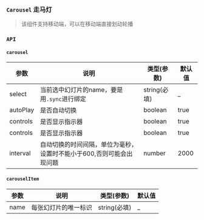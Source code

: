 ### `Carousel` 走马灯

> 该组件支持移动端，可以在移动端直接划动轮播

<ClientOnly>
<template>
  <ShowComponent label="基础">
    <template #component-body>
      <ShowComponentItem position="vertical">
        <smile-carousel :select.sync="select1">
          <smile-carousel-item
            v-for="list in carouseList"
            :name="list.name"
            :key="list.id"
          >
            <div class="demo-item">{{list.name}}</div>
          </smile-carousel-item>
        </smile-carousel>
      </ShowComponentItem>
    </template>
    <template #component-code>
    
  ```vue
  <template>
      <smile-carousel :select.sync="select1">
        <smile-carousel-item
          v-for="list in carouseList"
          :name="list.name"
          :key="list.id"
        >
          <div class="demo-item">{{list.name}}</div>
        </smile-carousel-item>
      </smile-carousel>
    </template>
  <script>
  
    export default {
      name: 'App',
      data () {
        return {
          carouseList: [
            { id: 1, name: '1' },
            { id: 2, name: '2' },
            { id: 3, name: '3' },
            { id: 4, name: '4' }
          ],
          select1: '1',
        };
      },
      mounted () {
      },
      methods: {}
    };
  </script>
  <style lang="scss" scoped>
    .app {
      .component-wrapper {
        display: flex;
        align-items: center;
        justify-content: center;
        margin: 20px;
      }
      .demo-item {
        height: 400px;
        background-color: #343a40;
        display: flex;
        align-items: center;
        justify-content: center;
        font-size: 100px;
        color: #fff;
      }
    }
  </style>
  ```
   </template>
  </ShowComponent>
  <ShowComponent label="自动播放">
    <template #component-body>
      <ShowComponentItem position="vertical">
        <smile-carousel :select.sync="select2" autoPlay>
          <smile-carousel-item
            v-for="list in carouseList"
            :name="list.name"
            :key="list.id"
          >
            <div class="demo-item">{{list.name}}</div>
          </smile-carousel-item>
        </smile-carousel>
      </ShowComponentItem>
    </template>
    <template #component-code>
    
  ```vue
  <template>
    <smile-carousel :select.sync="select2" autoPlay>
      <smile-carousel-item
        v-for="list in carouseList"
        :name="list.name"
        :key="list.id"
      >
        <div class="demo-item">{{list.name}}</div>
      </smile-carousel-item>
    </smile-carousel>
  </template>
  <script>
  
    export default {
      name: 'App',
      data () {
        return {
          carouseList: [
            { id: 1, name: '1' },
            { id: 2, name: '2' },
            { id: 3, name: '3' },
            { id: 4, name: '4' }
          ],
          select2: '1'
        };
      },
      mounted () {
      },
      methods: {}
    };
  </script>
  <style lang="scss" scoped>
    .app {
      .component-wrapper {
        display: flex;
        align-items: center;
        justify-content: center;
        margin: 20px;
      }
      .demo-item {
        height: 400px;
        background-color: #343a40;
        display: flex;
        align-items: center;
        justify-content: center;
        font-size: 100px;
        color: #fff;
      }
    }
  </style>
  ```
   </template>
  </ShowComponent>
  <ShowComponent label="隐藏底部工具条">
    <template #component-body>
      <ShowComponentItem position="vertical" :controls="false">
        <smile-carousel 
          :select.sync="select3"
          :controls="false"
          autoPlay
        >
          <smile-carousel-item
            v-for="list in carouseList"
            :name="list.name"
            :key="list.id"
          >
            <div class="demo-item">{{list.name}}</div>
          </smile-carousel-item>
        </smile-carousel>
      </ShowComponentItem>
    </template>
    <template #component-code>
    
  ```vue
  <template>
    <smile-carousel 
      :select.sync="select3"
      :controls="false"
      autoPlay
    >
      <smile-carousel-item
        v-for="list in carouseList"
        :name="list.name"
        :key="list.id"
      >
        <div class="demo-item">{{list.name}}</div>
      </smile-carousel-item>
    </smile-carousel>
  </template>
  <script>
  
    export default {
      name: 'App',
      data () {
        return {
          carouseList: [
            { id: 1, name: '1' },
            { id: 2, name: '2' },
            { id: 3, name: '3' },
            { id: 4, name: '4' }
          ],
          select3: '1'
        };
      },
      mounted () {
      },
      methods: {}
    };
  </script>
  <style lang="scss" scoped>
    .app {
      .component-wrapper {
        display: flex;
        align-items: center;
        justify-content: center;
        margin: 20px;
      }
      .demo-item {
        height: 400px;
        background-color: #343a40;
        display: flex;
        align-items: center;
        justify-content: center;
        font-size: 100px;
        color: #fff;
      }
    }
  </style>
  ```
   </template>
  </ShowComponent>
</template>
</ClientOnly>

<script>
export default {
  name: 'App',
  data () {
    return {
      carouseList: [
        { id: 1, name: '1' },
        { id: 2, name: '2' },
        { id: 3, name: '3' },
        { id: 4, name: '4' }
      ],
      select1: '1',
      select2: '1',
      select3: '1',
    };
  },
  mounted () {
  },
  methods: {
  }
};
</script>
<style lang="scss">
  .demo-item {
    height: 400px;
    background-color: #343a40;
    display: flex;
    align-items: center;
    justify-content: center;
    font-size: 100px;
    color: #fff;
  }
</style>
### `API`

#### `carousel`

|    参数      | 说明 | 类型(参数) | 默认值 |
| ----------   | ---  | ---- | ------ | 
| select       | 当前选中幻灯片的name，要是用`.sync`进行绑定 | string(必填) | _ |
| autoPlay       | 是否自动切换 | boolean | true |
| controls    | 是否显示指示器 | boolean | true |
| controls    | 是否显示指示器 | boolean | true |
| interval    | 自动切换的时间间隔，单位为毫秒，设置时不能小于600,否则可能会出现问题 | number | 2000 |

#### `carouselItem`

|    参数      | 说明 | 类型(参数) | 默认值 |
| ----------   | ---  | ---- | ------ | 
| name      | 每张幻灯片的唯一标识 | string(必填) | _ |
